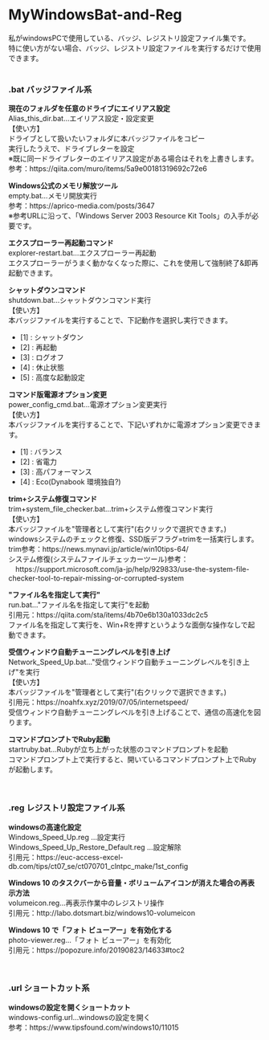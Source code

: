 # MyWindowsBat-and-Reg
私がwindowsPCで使用している、バッジ、レジストリ設定ファイル集です。<br/>
特に使い方がない場合、バッジ、レジストリ設定ファイルを実行するだけで使用できます。<br/>
<br/>
<h3>.bat バッジファイル系</h3>
<p>
  <b>現在のフォルダを任意のドライブにエイリアス設定</b><br/>
  Alias_this_dir.bat…エイリアス設定・設定変更<br/>
  【使い方】<br/>
  ドライブとして扱いたいフォルダに本バッジファイルをコピー<br/>
  実行したうえで、ドライブレターを設定<br/>
  ※既に同一ドライブレターのエイリアス設定がある場合はそれを上書きします。<br/>
  参考：https://qiita.com/muro/items/5a9e00181319692c72e6
</p>
<p>
  <b>Windows公式のメモリ解放ツール</b><br/>
  empty.bat…メモリ開放実行<br/>
  参考：https://aprico-media.com/posts/3647<br/>
  ※参考URLに沿って、「Windows Server 2003 Resource Kit Tools」の入手が必要です。<br/>
</p>
<p>
<b>エクスプローラー再起動コマンド</b><br/>
explorer-restart.bat…エクスプローラー再起動<br/>
エクスプローラーがうまく動かなくなった際に、これを使用して強制終了&即再起動できます。<br/>
</p>
<p>
  <b>シャットダウンコマンド</b><br/>
  shutdown.bat…シャットダウンコマンド実行<br/>
  【使い方】<br/>
  本バッジファイルを実行することで、下記動作を選択し実行できます。
  <ul>
    <li>[1] : シャットダウン</li>
    <li>[2] : 再起動</li>
    <li>[3] : ログオフ</li>
    <li>[4] : 休止状態</li>
    <li>[5] : 高度な起動設定</li>
  </ul>
</p>
<p>
  <b>コマンド版電源オプション変更</b><br/>
  power_config_cmd.bat…電源オプション変更実行<br/>
  【使い方】<br/>
  本バッジファイルを実行することで、下記いずれかに電源オプション変更できます。
  <ul>
    <li>[1] : バランス</li>
    <li>[2] : 省電力</li>
    <li>[3] : 高パフォーマンス</li>
    <li>[4] : Eco(Dynabook 環境独自?)</li>
  </ul>
</p>
<p>
  <b>trim+システム修復コマンド</b><br/>
  trim+system_file_checker.bat…trim+システム修復コマンド実行<br/>
  【使い方】<br/>
  本バッジファイルを"管理者として実行"(右クリックで選択できます。)<br/>
  windowsシステムのチェックと修復、SSD版デフラグ=trimを一括実行します。<br/>
  trim参考：https://news.mynavi.jp/article/win10tips-64/<br/>
  システム修復(システムファイルチェッカーツール)参考：<br/>
  　https://support.microsoft.com/ja-jp/help/929833/use-the-system-file-checker-tool-to-repair-missing-or-corrupted-system<br/>
</p>
<p>
  <b>"ファイル名を指定して実行"</b><br/>
  run.bat…"ファイル名を指定して実行"を起動<br/>
  引用元：https://qiita.com/sta/items/4b70e6b130a1033dc2c5<br/>
  ファイル名を指定して実行を、Win+Rを押すというような面倒な操作なしで起動できます。<br/>
</p>
<p>
  <b>受信ウィンドウ自動チューニングレベルを引き上げ</b><br/>
  Network_Speed_Up.bat…"受信ウィンドウ自動チューニングレベルを引き上げ"を実行<br/>
  【使い方】<br/>
  本バッジファイルを"管理者として実行"(右クリックで選択できます。)<br/>
  引用元：https://noahfx.xyz/2019/07/05/internetspeed/<br/>
  受信ウィンドウ自動チューニングレベルを引き上げることで、通信の高速化を図ります。<br/>
</p>
<p>
  <b>コマンドプロンプトでRuby起動</b><br/>
  startruby.bat…Rubyが立ち上がった状態のコマンドプロンプトを起動<br/>
  コマンドプロンプト上で実行すると、開いているコマンドプロンプト上でRubyが起動します。<br/>
</p>
<br/>
<h3>.reg レジストリ設定ファイル系</h3>
<p>
  <b>windowsの高速化設定</b><br/>
  Windows_Speed_Up.reg …設定実行<br/>
  Windows_Speed_Up_Restore_Default.reg …設定解除<br/>
  引用元：https://euc-access-excel-db.com/tips/ct07_se/ct070701_clntpc_make/1st_config
</p>
<p>
  <b>Windows 10 のタスクバーから音量・ボリュームアイコンが消えた場合の再表示方法</b><br/>
  volumeicon.reg…再表示作業中のレジストリ操作<br/>
  引用元：http://labo.dotsmart.biz/windows10-volumeicon
</p>
<p>
  <b>Windows 10 で「フォト ビューアー」を有効化する</b><br/>
  photo-viewer.reg…「フォト ビューアー」を有効化<br/>
  引用元：https://popozure.info/20190823/14633#toc2
</p>
<br/>
<h3>.url ショートカット系</h3>
<p>
  <b>windowsの設定を開くショートカット</b><br/>
  windows-config.url…windowsの設定を開く<br/>
  参考：https://www.tipsfound.com/windows10/11015
</p>